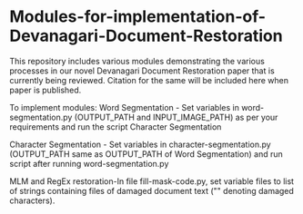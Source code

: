 # Modules-for-implementation-of-Devanagari-Document-Restoration
This repository includes various modules demonstrating the various processes in our novel Devanagari Document Restoration paper that is currently being reviewed. Citation for the same will be included here when paper is published.

To implement modules:
Word Segmentation - Set variables in word-segmentation.py (OUTPUT_PATH and INPUT_IMAGE_PATH) as per your requirements and run the script
Character Segmentation

Character Segmentation - Set variables in character-segmentation.py (OUTPUT_PATH same as OUTPUT_PATH of Word Segmentation) and run script after running word-segmentation.py

MLM and RegEx restoration-In file fill-mask-code.py, set variable files to list of strings containing files of damaged document text ("<blank>" denoting damaged characters). 
